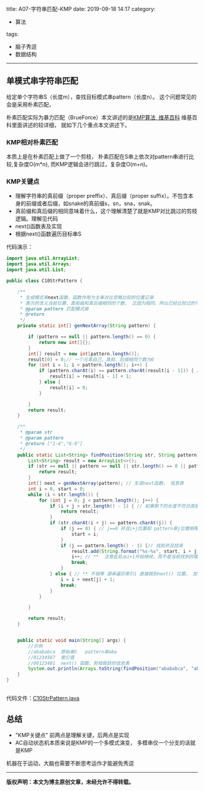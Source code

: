 title: A07-字符串匹配-KMP
date: 2019-09-18	14:17
category:

- 算法

tags:

- 脑子秀逗
- 数据结构

------
## 单模式串字符串匹配
给定单个字符串S（长度m），查找目标模式串pattern（长度n）。 这个问题常见的会是采用朴素匹配，
<!-- more -->
朴素匹配实际为暴力匹配（BrueForce）本文讲述的是[KMP算法, 维基百科](https://en.wikipedia.org/wiki/Knuth%E2%80%93Morris%E2%80%93Pratt_algorithm) 维基百科里面讲述的较详细， 就如下几个重点本文讲述下。

### KMP相对朴素匹配
本质上是在朴素匹配上做了一个剪枝， 朴素匹配在S串上依次对pattern串进行比较,复杂度O(m*n), 而KMP逻辑会进行跳过，复杂度O(m+n)。

### KMP关键点
- 理解字符串的真前缀（proper preffix）、真后缀（proper suffix）。不包含本身的前缀或者后缀，如snake的真前缀s，sn，sna，snak。
- 真前缀和真后缀的相同意味着什么，这个理解清楚了就是KMP对比跳过的剪枝逻辑。理解见代码
- next()函数表及实现
- 根据next()函数遍历目标串S

代码演示：
```java
import java.util.ArrayList;
import java.util.Arrays;
import java.util.List;

public class C10StrPattern {

    /**
     * 生成模式串next函数，函数作用为主串对比忽略比较的位置记录
     * 表示的含义当前位置，真前缀和真后缀相同的个数， 正因为相同，所以已经比较过的可以根据这个信息直接跳到比较位置
     * @param pattern 匹配模式串
     * @return
     */
    private static int[] genNextArray(String pattern) {

        if (pattern == null || pattern.length() == 0) {
            return new int[]{};
        }
        int[] result = new int[pattern.length()];
        result[0] = 0;// 一个元素自己，真前、后缀相同个数为0
        for (int i = 1; i < pattern.length(); i++) {
            if (pattern.charAt(i) == pattern.charAt(result[i - 1])) { //当前元素和result记录值
                result[i] = result[i - 1] + 1;
            } else {
                result[i] = 0;
            }

        }
        return result;
    }

    /**
     * @param str
     * @param pattern
     * @return ["1-4","6-9"]
     */
    public static List<String> findPosition(String str, String pattern) {
        List<String> result = new ArrayList<>();
        if (str == null || pattern == null || str.length() == 0 || pattern.length() == 0) { // 不合理过滤
            return result;
        }
        int[] next = genNextArray(pattern); // 生成next函数， 信息表
        int i = 0, start = 0;
        while (i < str.length()) {
            for (int j = 0; j < pattern.length(); j++) {
                if (i + j > str.length() - 1) { // 如果剩下的长度不符合直接退出后续查找
                    return result;
                }
                if (str.charAt(i + j) == pattern.charAt(j)) {
                    if (j == 0) { // j==0 并且i+j位置和 pattern串j位置相等，可能的起始位置记录
                        start = i;
                    }
                    if (j == pattern.length() - 1) {// 找到并且结束
                        result.add(String.format("%s-%s", start, i + j));
                        i++; // **  注意此处从i+1开始继续，而不是当前找到的模式串结束位置
                        break;
                    }
                } else { // ** 不相等 源串遍历索引i 直接跳到next() 位置。 加不加1 取决于next记录值， 有些实现next值默认-1，所以此处不用加1
                    i = i + next[j] + 1;
                    break;
                }
            }

        }

        return result;
    }


    public static void main(String[] args) {
        //示例
        //abababca  原始串S   pattern串aba
        //01234567  索引值
        //00123401  next() 函数，剪枝跳跃的信息表
        System.out.println(Arrays.toString(findPosition("abababca", "aba").toArray()));
    }
}
    

```



代码文件：[C10StrPattern.java](https://github.com/yangl326-Dylan/apus/blob/master/src/main/java/com/dylan326/justcode/C10StrPattern.java)

## 总结
- "KMP关键点" 前两点是理解关键，后两点是实现
- AC自动状态机本质来说是KMP的一个多模式演变， 多模串仅一个分支的话就是KMP

机器在于运动，大脑也需要不断思考运作才能避免秀逗

------

**版权声明：本文为博主原创文章，未经允许不得转载。**
